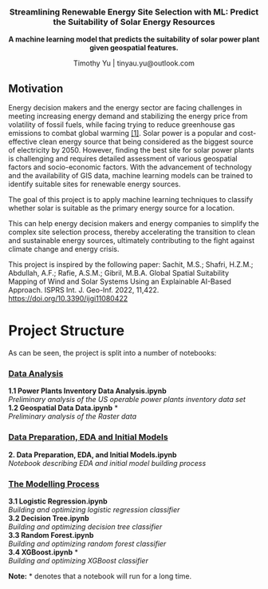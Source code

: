 <div align="center">
  <h3 align="center">Streamlining Renewable Energy Site Selection with ML: Predict the Suitability of Solar Energy Resources</h3>

  <p align="center">
    <strong>A machine learning model that predicts the suitability of solar power plant given geospatial features.</strong>
  </p>
  <p align="center">
    Timothy Yu | tinyau.yu@outlook.com
  </p>
</div>

## Motivation

Energy decision makers and the energy sector are facing challenges in meeting increasing energy demand and stabilizing the energy price from volatility of fossil fuels, while facing trying to reduce greenhouse gas emissions to combat global warming <a href='https://www.iea.org/reports/world-energy-outlook-2019'>[1]</a>. Solar power is a popular and cost-effective clean energy source that being considered as the biggest source of electricity by 2050. However, finding the best site for solar power plants is challenging and requires detailed assessment of various geospatial factors and socio-economic factors. With the advancement of technology and the availability of GIS data, machine learning models can be trained to identify suitable sites for renewable energy sources.

The goal of this project is to apply machine learning techniques to classify whether solar is suitable as the primary energy source for a location.

This can help energy decision makers and energy companies to simplify the complex site selection process, thereby accelerating the transition to clean and sustainable energy sources, ultimately contributing to the fight against climate change and energy crisis.

This project is inspired by the following paper:
Sachit, M.S.; Shafri, H.Z.M.; Abdullah, A.F.; Rafie, A.S.M.; Gibril, M.B.A. Global Spatial Suitability Mapping of Wind and Solar Systems Using an Explainable AI-Based Approach. ISPRS Int. J. Geo-Inf. 2022, 11,422. https://doi.org/10.3390/ijgi11080422

# Project Structure

As can be seen, the project is split into a number of notebooks:

### <u>Data Analysis</u>
**1.1 Power Plants Inventory Data Analysis.ipynb** <br>
*Preliminary analysis of the US operable power plants inventory data set* <br>
**1.2 Geospatial Data Data.ipynb** * <br>
*Preliminary analysis of the Raster data* <br>

### <u>Data Preparation, EDA and Initial Models</u>
**2. Data Preparation, EDA, and Initial Models.ipynb** <br>
*Notebook describing EDA and initial model building process* <br>

### <u>The Modelling Process</u>
**3.1 Logistic Regression.ipynb**<br>
*Building and optimizing logistic regression classifier*<br>
**3.2 Decision Tree.ipynb**<br>
*Building and optimizing decision tree classifier*<br>
**3.3 Random Forest.ipynb**<br>
*Building and optimizing random forest classifier*<br>
**3.4 XGBoost.ipynb** * <br>
*Building and optimizing XGBoost classifier*<br>

**Note:** * denotes that a notebook will run for a long time.